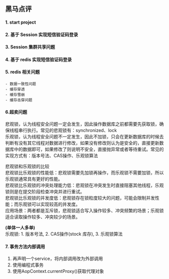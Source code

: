## 黑马点评
#### 1. start project
#### 2. 基于 Session 实现短信验证码登录
#### 3. Session 集群共享问题
#### 4. 基于 redis 实现短信验证码登录
#### 5. redis 相关问题
    - 数据一致性问题
    - 缓存穿透
    - 缓存雪崩
    - 缓存击穿问题

#### 6.超卖问题
悲观锁，认为线程安全问题一定会发生，因此操作数据库之前都需要先获取锁，确保线程串行执行。常见的悲观锁有：synchronized、lock  
乐观锁，认为线程安全问题不一定发生，因此不加锁，只会在更新数据库的时候去判断有没有其它线程对数据进行修改，如果没有修改则认为是安全的，直接更新数据库中的数据即可，如果修改了则说明不安全，直接抛异常或者等待重试。常见的实现方式有：版本号法、CAS操作、乐观锁算法

悲观锁和乐观锁的比较  
悲观锁比乐观锁的性能低：悲观锁需要先加锁再操作，而乐观锁不需要加锁，所以乐观锁通常具有更好的性能。  
悲观锁比乐观锁的冲突处理能力低：悲观锁在冲突发生时直接阻塞其他线程，乐观锁则是在提交阶段检查冲突并进行重试。  
悲观锁比乐观锁的并发度低：悲观锁存在锁粒度较大的问题，可能会限制并发性能；而乐观锁可以实现较高的并发度。  
应用场景：两者都是互斥锁，悲观锁适合写入操作较多、冲突频繁的场景；乐观锁适合读取操作较多、冲突较少的场景。

**(单体一人多单)**   
乐观锁: 1. 版本号法, 2. CAS操作(stock 库存), 3. 乐观锁算法

#### 7. 事务方法内部调用
1. 再声明一个service，将内部调用改为外部调用 
2. 使用编程式事务
3. 使用AopContext.currentProxy()获取代理对象
